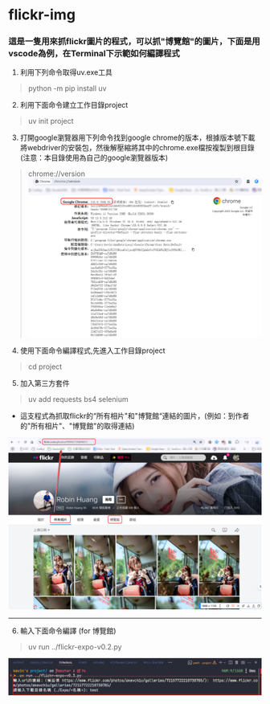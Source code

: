 # flickr-img
### 這是一隻用來抓flickr圖片的程式，可以抓"博覽館"的圖片，下面是用vscode為例，在Terminal下示範如何編譯程式

1. 利用下列命令取得uv.exe工具
> python -m pip install uv
2. 利用下面命令建立工作目錄project
> uv init project
3. 打開google瀏覽器用下列命令找到google chrome的版本，根據版本號下載將webdriver的安裝包，然後解壓縮將其中的chrome.exe檔按複製到根目錄 (注意：本目錄使用為自己的google瀏覽器版本)
> chrome://version
![](images/google-version.png)
4. 使用下面命令編譯程式,先進入工作目錄project
> cd project
5. 加入第三方套件
> uv add requests bs4 selenium
- 這支程式為抓取flickr的“所有相片"和"博覽館“連結的圖片，(例如：到作者的"所有相片"、"博覽館"的取得連結)
<img src='images/flickr003.png' width='800'>

----
6. 輸入下面命令編譯 (for 博覽館)
> uv run ../flickr-expo-v0.2.py
<img src='images/flickr-doc002.png' width='800'>



